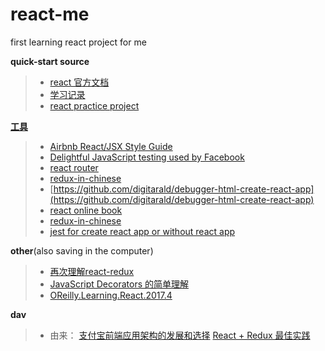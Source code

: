 # react-me

first learning react project for me

**quick-start source**
>* [react 官方文档](https://zh-hans.reactjs.org/docs/)
>* [学习记录](me/note/react_me.md)
>* [react practice project](https://github.com/shuiRong/ReactCnodeJS)

[**工具**](https://zh-hans.reactjs.org/community/support.html)
>* [Airbnb React/JSX Style Guide](https://github.com/airbnb/javascript/tree/master/react)
>* [Delightful JavaScript testing used by Facebook](https://jestjs.io/)
>* [react router](https://reacttraining.com/react-router/web/guides/quick-start)
>* [redux-in-chinese](https://github.com/camsong/redux-in-chinese)
>* [https://github.com/digitarald/debugger-html-create-react-app](https://github.com/digitarald/debugger-html-create-react-app)
>* [react online book](http://huziketang.mangojuice.top/books/react/)
>* [redux-in-chinese](https://github.com/camsong/redux-in-chinese)
>* [jest for create react app or without react app](https://jestjs.io/docs/en/tutorial-react)

**other**(also saving in the computer)
>* [再次理解react-redux](https://segmentfault.com/a/1190000010416732?utm_source=tag-newest)
>* [JavaScript Decorators 的简单理解](https://www.cnblogs.com/SamWeb/p/8387795.html)
>* [OReilly.Learning.React.2017.4](me/source/OReilly.Learning.React.2017.4.pdf)

**dav**
>* 由来： [支付宝前端应用架构的发展和选择](https://github.com/sorrycc/blog/issues/6) [
React + Redux 最佳实践](https://github.com/sorrycc/blog/issues/1)